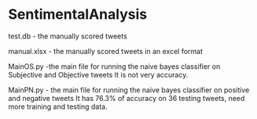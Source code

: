 # SentimentalAnalysis

test.db - the manually scored tweets

manual.xlsx - the manually scored tweets in an excel format

MainOS.py -the main file for running the naive bayes classifier on Subjective and Objective tweets
It is not very accuracy.

MainPN.py - the main file for running the naive bayes classifier on positive and negative tweets 
It has 76.3% of accuracy on 36 testing tweets, need more training and testing data.
